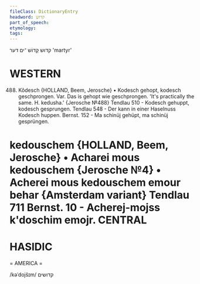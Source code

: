 ```yaml
---
fileClass: DictionaryEntry
headword: קדוש
part_of_speech: 
etymology: 
tags: 
---
```

קדוש
קָדוֹשׁ
־ים
דער
'martyr'

WESTERN
========

488. Kôdesch {HOLLAND, Beem, Jerosche}
	•	Kodesch gehopt, kodesch geschprongen. Var. Das is gehopt wie geschprongen. 'It's practically the same. H. kedusha.' {Jerosche №488}
Tendlau 510 - Kodesch gehuppt, kodesch gesprungen.
Tendlau 548 - Der kann in einer Haselnuss Kodesch huppen.
Bernst. 152 - Ma schinüj gehüpt, ma schinüj gesprüngen.

kedouschem {HOLLAND, Beem, Jerosche}
	•	Acharei mous kedouschem {Jerosche №4}
	•	Acherei mous kedouschem emour behar {Amsterdam variant}
Tendlau 711
Bernst. 10 - Acherej-mojss k'doschim emojr.
CENTRAL
========

HASIDIC
=======
= AMERICA = 

/kəˈdojšɪm/ קדושים